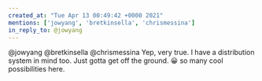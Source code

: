```yaml
---
created_at: "Tue Apr 13 00:49:42 +0000 2021"
mentions: ['jowyang', 'bretkinsella', 'chrismessina']
in_reply_to: @jowyang
---
```


@jowyang @bretkinsella @chrismessina Yep, very true. I have a distribution system in mind too. Just gotta get off the ground. 😀 so many cool possibilities here.